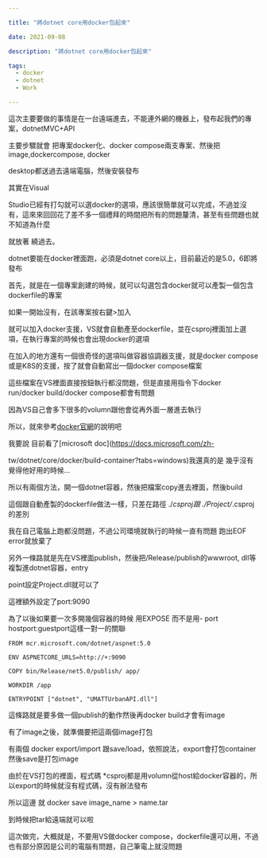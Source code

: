 ```yaml
---

title: "將dotnet core用docker包起來"

date: 2021-09-08

description: "將dotnet core用docker包起來"

tags:
  - docker
  - dotnet
  - Work

---
```


這次主要要做的事情是在一台遠端進去，不能連外網的機器上，發布起我們的專案，dotnetMVC+API

主要步驟就會 把專案docker化、docker compose兩支專案、然後把image,dockercompose, docker

desktop都送過去遠端電腦，然後安裝發布

其實在Visual

Studio已經有打勾就可以選docker的選項，應該很簡單就可以完成，不過並沒有，這來來回回花了差不多一個禮拜的時間把所有的問題釐清，甚至有些問題也就不知道為什麼

就放著 繞過去。

dotnet要能在docker裡面跑，必須是dotnet core以上，目前最近的是5.0，6即將發布

首先，就是在一個專案創建的時候，就可以勾選包含docker就可以產製一個包含dockerfile的專案

如果一開始沒有，在該專案按右鍵>加入

就可以加入docker支援，VS就會自動產至dockerfile，並在csproj裡面加上選項，在執行專案的時候也會出現docker的選項

在加入的地方還有一個很奇怪的選項叫做容器協調器支援，就是docker compose或是K8S的支援，按了就會自動寫出一個docker compose檔案

這些檔案在VS裡面直接按鈕執行都沒問題，但是直接用指令下docker run/docker build/docker compose都會有問題

因為VS自己會多下很多的volumn跟他會從再外面一層進去執行

所以，就來參考[docker官網](https://docs.docker.com/samples/dotnetcore/)的說明吧

我要說 目前看了[microsoft doc](https://docs.microsoft.com/zh-

tw/dotnet/core/docker/build-container?tabs=windows)我還真的是 幾乎沒有覺得他好用的時候...

所以有兩個方法，開一個dotnet容器，然後把檔案copy進去裡面，然後build

這個跟自動產製的dockerfile做法一樣，只差在路徑 ./*csproj跟 ./Project/*.csproj的差別

我在自己電腦上跑都沒問題，不過公司環境就執行的時候一直有問題 跑出EOF error就放棄了

另外一條路就是先在VS裡面publish，然後把/Release/publish的wwwroot, dll等複製進dotnet容器，entry

point設定Project.dll就可以了

這裡額外設定了port:9090

為了以後如果要一次多開幾個容器的時候 用EXPOSE 而不是用- port hostport:guestport這樣一對一的關聯

    

    

    FROM mcr.microsoft.com/dotnet/aspnet:5.0

    ENV ASPNETCORE_URLS=http://+:9090

    COPY bin/Release/net5.0/publish/ app/

    WORKDIR /app

    ENTRYPOINT ["dotnet", "UMATTUrbanAPI.dll"]

這條路就是要多做一個publish的動作然後再docker build才會有image

有了image之後，就準備要把這兩個image打包

有兩個 docker export/import 跟save/load，依照說法，export會打包container然後save是打包image

由於在VS打包的裡面，程式碼 *csproj都是用volumn從host給docker容器的，所以export的時候就沒有程式碼，沒有辦法發布

所以這邊 就 docker save image_name > name.tar

到時候把tar給遠端就可以啦

這次做完，大概就是，不要用VS做docker compose，dockerfile還可以用，不過也有部分原因是公司的電腦有問題，自己筆電上就沒問題

